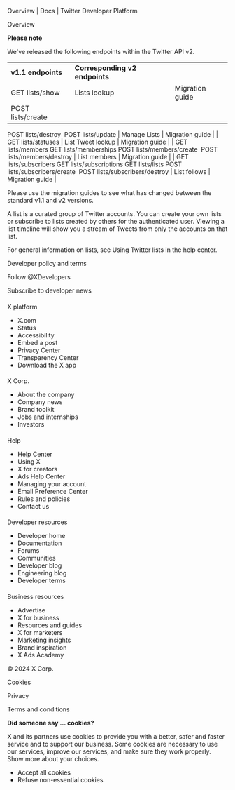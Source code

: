 
Overview | Docs | Twitter Developer Platform 

Overview

**Please note**  

We've released the following endpoints within the Twitter API v2. 

|  |  |  |
| --- | --- | --- |
| **v1.1 endpoints** | **Corresponding v2 endpoints** |  |
| GET lists/show | Lists lookup | Migration guide |
| POST lists/create 
POST lists/destroy 
POST lists/update | Manage Lists | Migration guide |
| GET lists/statuses | List Tweet lookup | Migration guide |
| GET lists/members
GET lists/memberships
POST lists/members/create 
POST lists/members/destroy | List members | Migration guide |
| GET lists/subscribers
GET lists/subscriptions
GET lists/lists
POST lists/subscribers/create 
POST lists/subscribers/destroy | List follows | Migration guide |

Please use the migration guides to see what has changed between the standard v1.1 and v2 versions.

A list is a curated group of Twitter accounts. You can create your own lists or subscribe to lists created by others for the authenticated user. Viewing a list timeline will show you a stream of Tweets from only the accounts on that list.

For general information on lists, see Using Twitter lists in the help center.

Developer policy and terms

Follow @XDevelopers

Subscribe to developer news

#### 
 X platform

* X.com
* Status
* Accessibility
* Embed a post
* Privacy Center
* Transparency Center
* Download the X app

#### 
 X Corp.

* About the company
* Company news
* Brand toolkit
* Jobs and internships
* Investors

#### 
 Help

* Help Center
* Using X
* X for creators
* Ads Help Center
* Managing your account
* Email Preference Center
* Rules and policies
* Contact us

#### 
 Developer resources

* Developer home
* Documentation
* Forums
* Communities
* Developer blog
* Engineering blog
* Developer terms

#### 
 Business resources

* Advertise
* X for business
* Resources and guides
* X for marketers
* Marketing insights
* Brand inspiration
* X Ads Academy

 © 2024 X Corp.

Cookies

Privacy

Terms and conditions

**Did someone say … cookies?**  

 X and its partners use cookies to provide you with a better, safer and
 faster service and to support our business. Some cookies are necessary to use
 our services, improve our services, and make sure they work properly.
 Show more about your choices.

* Accept all cookies
* Refuse non-essential cookies